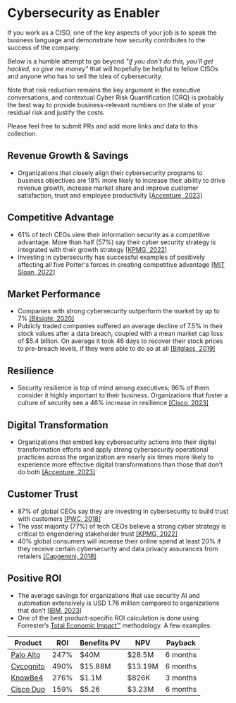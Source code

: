 # Cybersecurity as Enabler

If you work as a CISO, one of the key aspects of your job is to speak the business language and demonstrate how security contributes to the success of the company. 

Below is a humble attempt to go beyond *"if you don't do this, you'll get hacked, so give me money"* that will hopefully be helpful to fellow CISOs and anyone who has to sell the idea of cybersecurity.

Note that risk reduction remains the key argument in the executive conversations, and contextual Cyber Risk Quantification (CRQ) is probably the best way to provide business-relevant numbers on the state of your residual risk and justify the costs.

Please feel free to submit PRs and add more links and data to this collection. 

## Revenue Growth & Savings
* Organizations that closely align their cybersecurity programs to business objectives are 18% more likely to increase their ability to drive revenue growth, increase market share and improve customer satisfaction, trust and employee productivity [[Accenture, 2023]](https://www.accenture.com/content/dam/accenture/final/accenture-com/document/Accenture-State-Cybersecurity.pdf)

## Competitive Advantage
* 61% of tech CEOs view their information security as a competitive advantage. More than half (57%) say their cyber security strategy is integrated with their growth strategy [[KPMG, 2022]](https://assets.kpmg.com/content/dam/kpmg/dp/pdf/2022/february/tech-cyber-report-02-2022%20(1).pdf)
* Investing in cybersecurity has successful examples of positively affecting all five Porter's forces in creating competitive advantage [[MIT Sloan, 2022]](https://cams.mit.edu/wp-content/uploads/Competitive_Advantage_Slides.pdf)

## Market Performance
* Companies with strong cybersecurity outperform the market by up to 7% [[Bitsight, 2020]](https://www.bitsight.com/press-releases/new-research-shows-companies-with-strong-cybersecurity-outperform-the-market-by-up-to-7-percent)
* Publicly traded companies suffered an average decline of 7.5% in their stock values after a data breach, coupled with a mean market cap loss of $5.4 billion. On average it took 46 days to recover their stock prices to pre-breach levels, if they were able to do so at all [[Bitglass, 2019]](https://pages.bitglass.com/CD-FY19Q2-Kings-of-the-Monster-Breaches_TY.html)

## Resilience
* Security resilience is top of mind among executives; 96% of them consider it highly important to their business. Organizations that foster a culture of security see a 46% increase in resilience [[Cisco, 2023]](https://www.cisco.com/c/en/us/products/security/security-outcomes-report.html)

## Digital Transformation
* Organizations that embed key cybersecurity actions into their digital transformation efforts and apply strong cybersecurity operational practices across the organization are nearly six times more likely to experience more effective digital transformations than those that don’t do both [[Accenture, 2023]](https://www.accenture.com/content/dam/accenture/final/accenture-com/document/Accenture-State-Cybersecurity.pdf)

## Customer Trust
* 87% of global CEOs say they are investing in cybersecurity to build trust with customers [[PWC, 2018]](https://www.pwc.com/us/en/cybersecurity/assets/revitalizing-privacy-trust-in-data-driven-world.pdf)
* The vast majority (77%) of tech CEOs believe a strong cyber strategy is critical to engendering stakeholder trust [[KPMG, 2022]](https://assets.kpmg.com/content/dam/kpmg/dp/pdf/2022/february/tech-cyber-report-02-2022%20(1).pdf)
* 40% global consumers will increase their online spend at least 20% if they receive certain cybersecurity and data privacy assurances from retailers [[Capgemini, 2018]](https://www.capgemini.com/fi-en/wp-content/uploads/sites/27/2018/05/cybersecurity-in-retail-report_v2-10.pdf)

## Positive ROI
* The average savings for organizations that use security AI and automation extensively is USD 1.76 million compared to organizations that don’t [[IBM, 2023]](https://www.ibm.com/reports/data-breach)
* One of the best product-specific ROI calculation is done using Forrester’s [Total Economic Impact™](https://www.forrester.com/policies/tei) methodology. A few examples:
  
| Product  | ROI | Benefits PV | NPV | Payback |
| -------- | ------- | -------- | ------- | -------- |
| [Palo Alto](https://start.paloaltonetworks.com/2021-forrester-tei-report-network-security.html) | 247% | $40M | $28.5M | 6 months |
| [Cycognito](https://www.cycognito.com/the-forrester-total-economic-impact-study) | 490% | $15.88M | $13.19M | 6 months |
| [KnowBe4](https://info.knowbe4.com/forrester-tei-study) | 276% | $1.1M | $826K | 3 months |
| [Cisco Duo](https://duo.com/blog/forrester-total-economic-impact-cisco-duo-shows-significant-roi) | 159% | $5.26 | $3.23M | 6 months |

